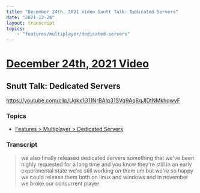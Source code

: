 ```yaml
---
title: "December 24th, 2021 Video Snutt Talk: Dedicated Servers"
date: "2021-12-24"
layout: transcript
topics:
    - "features/multiplayer/dedicated-servers"
---
```

# [December 24th, 2021 Video](../2021-12-24.md)
## Snutt Talk: Dedicated Servers
https://youtube.com/clip/Ugkx1G11NrBAIp31SVq9Aq8qJlDtNMkhqwyF

### Topics
* [Features > Multiplayer > Dedicated Servers](../topics/features/multiplayer/dedicated-servers.md)

### Transcript

> we also finally released dedicated servers something that we've been highly requested for a long time and you know they're still in an early experimental state we're still working on them um but we're so happy we could release them both on linux and windows and in november we broke our concurrent player
